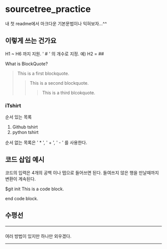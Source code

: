 # sourcetree_practice

내 첫 readme에서 마크다운 기본문법이나 익혀보자...^^

## 이렇게 쓰는 건가요

H1 ~ H6 까지 지원. ' # ' 의 개수로 지정. 예) H2 = ##

What is BlockQuote?
>This is a first blockquote.
> >This is a second blockquote.
> > >This is a third blcokquote.

### iTshirt
순서 있는 목록
1. Github tshirt
2. python tshirt

순서 없는 목록은 ' * ', ' + ', ' - ' 를 사용한다.

## 코드 삽입 예시
코드의 입력은 4개의 공백 이나 탭으로 들어쓰면 된다. 들여쓰지 않은 행을 만날때까지 변환이 계속된다.

  $git init
  This is a code block.
 
end code block.


## 수평선 <hr/>
여러 방법이 있지만 하나만 외우겠다.
***
